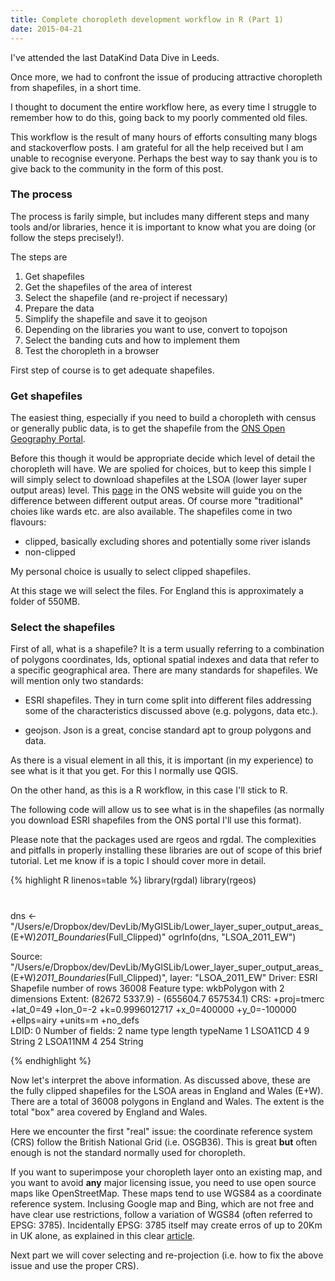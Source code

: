 ```yaml
---
title: Complete choropleth development workflow in R (Part 1)
date: 2015-04-21
---
```


I've attended the last DataKind Data Dive in Leeds.

Once more, we had to confront the issue of producing attractive choropleth from shapefiles, in a short time.

I thought to document the entire workflow here, as every time I struggle to remember how to do this, going back to my poorly commented old files.

This workflow is the result of many hours of efforts consulting many blogs and stackoverflow posts.  I am grateful for all the help received but I am unable to recognise everyone.  Perhaps the best way to say thank you is to give back to the community in the form of this post.

### The process

The process is farily simple, but includes many different steps and many tools and/or libraries, hence it is important to know what you are doing (or follow the steps precisely!).

The steps are

1. Get shapefiles
2. Get the shapefiles of the area of interest
3. Select the shapefile (and re-project if necessary)
4. Prepare the data
5. Simplify the shapefile and save it to geojson
6. Depending on the libraries you want to use, convert to topojson
7. Select the banding cuts and how to implement them
8. Test the choropleth in a browser

First step of course is to get adequate shapefiles.

### Get shapefiles

The easiest thing, especially if you need to build a choropleth with census or generally public data, is to get the shapefile from the [ONS Open Geography Portal](https://geoportal.statistics.gov.uk/geoportal/catalog/main/home.page).

Before this though it would be appropriate decide which level of detail the choropleth will have.  We are spolied for choices, but to keep this simple I will simply select to download shapefiles at the LSOA (lower layer super output areas) level.  This [page](http://www.ons.gov.uk/ons/guide-method/geography/beginner-s-guide/census/super-output-areas--soas-/index.html) in the ONS website will guide you on the difference between different output areas.  Of course more "traditional" choies like wards etc. are also available.
The shapefiles come in two flavours:
- clipped, basically excluding shores and potentially some river islands
- non-clipped

My personal choice is usually to select clipped shapefiles.

At this stage we will select the files.  For England this is approximately a folder of 550MB. 

### Select the shapefiles

First of all, what is a shapefile?  It is a term usually referring to a combination of polygons coordinates, Ids, optional spatial indexes and data that refer to a specific geographical area.
There are many standards for shapefiles.  We will mention only two standards:

- ESRI shapefiles. They in turn come split into different files addressing some of the characteristics discussed above (e.g. polygons, data etc.).

- geojson. Json is a great, concise standard apt to group polygons and data. 

As there is a visual element in all this, it is important (in my experience) to see what is it that you get.  For this I normally use QGIS.

On the other hand, as this is a R workflow, in this case I'll stick to R.

The following code will allow us to see what is in the shapefiles (as normally you download ESRI shapefiles from the ONS portal I'll use this format).

Please note that the packages used are rgeos and rgdal.  The complexities and pitfalls in properly installing these libraries are out of scope of this brief tutorial.  Let me know if is a topic I should cover more in detail.


{% highlight R linenos=table %}
library(rgdal)
library(rgeos)
#
dns <- "/Users/e/Dropbox/dev/DevLib/MyGISLib/Lower_layer_super_output_areas_(E+W)_2011_Boundaries_(Full_Clipped)"
ogrInfo(dns, "LSOA_2011_EW")

Source: "/Users/e/Dropbox/dev/DevLib/MyGISLib/Lower_layer_super_output_areas_(E+W)_2011_Boundaries_(Full_Clipped)", layer: "LSOA_2011_EW"
Driver: ESRI Shapefile number of rows 36008 
Feature type: wkbPolygon with 2 dimensions
Extent: (82672 5337.9) - (655604.7 657534.1)
CRS: +proj=tmerc +lat_0=49 +lon_0=-2 +k=0.9996012717 +x_0=400000 +y_0=-100000 +ellps=airy +units=m +no_defs  
LDID: 0 
Number of fields: 2 
      name type length typeName
1 LSOA11CD    4      9   String
2 LSOA11NM    4    254   String

{% endhighlight %}

Now let's interpret the above information.
As discussed above, these are the fully clipped shapefiles for the LSOA areas in England and Wales (E+W).
There are a total of 36008 polygons in England and Wales.
The extent is the total "box" area covered by England and Wales.

Here we encounter the first "real" issue: the coordinate reference system (CRS) follow the British National Grid (i.e. OSGB36). This is great **but** often enough is not the standard normally used for choropleth.

If you want to superimpose your choropleth layer onto an existing map, and you want to avoid **any** major licensing issue, you need to use open source maps like OpenStreetMap.  These maps tend to use WGS84 as a coordinate reference system.  Inclusing Google map and Bing, which are not free and have clear use restrictions, follow a variation of WGS84 (often referred to EPSG: 3785).
Incidentally EPSG: 3785 itself may create erros of up to 20Km in UK alone, as explained in this clear [article](https://alastaira.wordpress.com/2011/01/23/the-google-maps-bing-maps-spherical-mercator-projection/).

Next part we will cover selecting and re-projection (i.e. how to fix the above issue and use the proper CRS).



